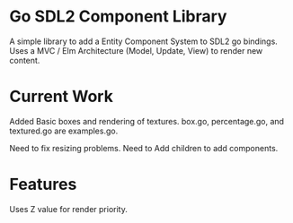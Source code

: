 # Go SDL2 Component Library

A simple library to add a Entity Component System to SDL2 go bindings.
Uses a MVC / Elm Architecture (Model, Update, View) to render new content.

# Current Work

Added Basic boxes and rendering of textures. box.go, percentage.go, and textured.go are examples.go.

Need to fix resizing problems.
Need to Add children to add components.

# Features

Uses Z value for render priority.

